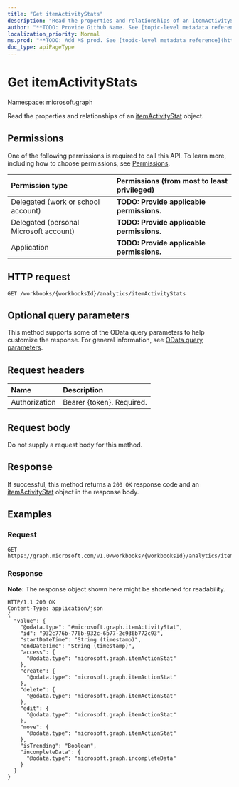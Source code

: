 ```yaml
---
title: "Get itemActivityStats"
description: "Read the properties and relationships of an itemActivityStat object."
author: "**TODO: Provide Github Name. See [topic-level metadata reference](https://msgo.azurewebsites.net/add/document/guidelines/metadata.html#topic-level-metadata)**"
localization_priority: Normal
ms.prod: "**TODO: Add MS prod. See [topic-level metadata reference](https://msgo.azurewebsites.net/add/document/guidelines/metadata.html#topic-level-metadata)**"
doc_type: apiPageType
---
```


# Get itemActivityStats

Namespace: microsoft.graph

Read the properties and relationships of an [itemActivityStat](../resources/itemactivitystat.md) object.

## Permissions
One of the following permissions is required to call this API. To learn more, including how to choose permissions, see [Permissions](/concepts/permissions-reference.md).

|Permission type|Permissions (from most to least privileged)|
|:---|:---|
|Delegated (work or school account)|**TODO: Provide applicable permissions.**|
|Delegated (personal Microsoft account)|**TODO: Provide applicable permissions.**|
|Application|**TODO: Provide applicable permissions.**|

## HTTP request

<!-- {
  "blockType": "ignored"
}
-->
``` http
GET /workbooks/{workbooksId}/analytics/itemActivityStats
```

## Optional query parameters
This method supports some of the OData query parameters to help customize the response. For general information, see [OData query parameters](/graph/query-parameters).

## Request headers
|Name|Description|
|:---|:---|
|Authorization|Bearer {token}. Required.|

## Request body
Do not supply a request body for this method.

## Response

If successful, this method returns a `200 OK` response code and an [itemActivityStat](../resources/itemactivitystat.md) object in the response body.

## Examples

### Request
<!-- {
  "blockType": "request",
  "name": "get_itemactivitystat"
}
-->
``` http
GET https://graph.microsoft.com/v1.0/workbooks/{workbooksId}/analytics/itemActivityStats
```


### Response
**Note:** The response object shown here might be shortened for readability.
<!-- {
  "blockType": "response",
  "truncated": true,
  "@odata.type": "microsoft.graph.itemActivityStat"
}
-->
``` http
HTTP/1.1 200 OK
Content-Type: application/json
{
  "value": {
    "@odata.type": "#microsoft.graph.itemActivityStat",
    "id": "932c776b-776b-932c-6b77-2c936b772c93",
    "startDateTime": "String (timestamp)",
    "endDateTime": "String (timestamp)",
    "access": {
      "@odata.type": "microsoft.graph.itemActionStat"
    },
    "create": {
      "@odata.type": "microsoft.graph.itemActionStat"
    },
    "delete": {
      "@odata.type": "microsoft.graph.itemActionStat"
    },
    "edit": {
      "@odata.type": "microsoft.graph.itemActionStat"
    },
    "move": {
      "@odata.type": "microsoft.graph.itemActionStat"
    },
    "isTrending": "Boolean",
    "incompleteData": {
      "@odata.type": "microsoft.graph.incompleteData"
    }
  }
}
```

